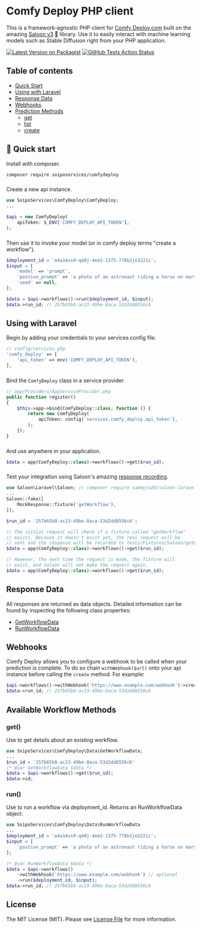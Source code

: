 # Comfy Deploy PHP client
This is a framework-agnostic PHP client for [Comfy Deploy.com](https://www.comfydeploy.com/) built on the amazing [Saloon v3](https://docs.saloon.dev/) 🤠 library. Use it to easily interact with machine learning models such as Stable Diffusion right from your PHP application.

[![Latest Version on Packagist](https://img.shields.io/packagist/v/soiposervices/comfydeploy.svg?style=flat-square)](https://packagist.org/packages/soiposervices/comfydeploy)
[![GitHub Tests Action Status](https://github.com/SoipoServices/comfydeploy/actions/workflows/tests.yml/badge.svg?branch=main)](https://github.com/SoipoServices/comfydeploy/actions/workflows/tests.yml)

## Table of contents
- [Quick Start](https://github.com/soiposervices/comfydeploy#-quick-start)
- [Using with Laravel](https://github.com/soiposervices/comfydeploy#using-with-laravel)
- [Response Data](https://github.com/soiposervices/comfydeploy#response-data)
- [Webhooks](https://github.com/soiposervices/comfydeploy#webhooks)
- [Prediction Methods](https://github.com/soiposervices/comfydeploy#available-prediction-methods)
    - [get](https://github.com/soiposervices/comfydeploy#get)
    - [list](https://github.com/soiposervices/comfydeploy#list)
    - [create](https://github.com/soiposervices/comfydeploy#create)

## 🚀 Quick start

Install with composer.

```bash
composer require soiposervices/comfydeploy
```
### 

Create a new api instance.
```php
use SoipoServices\ComfyDeploy\ComfyDeploy;
...

$api = new ComfyDeploy(
    apiToken: $_ENV['COMFY_DEPLOY_API_TOKEN'],
);
```
###

Then use it to invoke your model (or in comfy deploy terms "create a workflow").
```php
$deployment_id = 'e4a14vs9-q40j-4ee2-1375-778b2je3221c';
$input = [
    'model' => 'prompt',
    'postive_prompt' => 'a photo of an astronaut riding a horse on mars',
    'seed' => null,
];

$data = $api->workflows()->run($deployment_id, $input);
$data->run_id; // 257b65b8-ac23-49be-8aca-53d2dd8556c6
```

## Using with Laravel
Begin by adding your credentials to your services config file.
```php
// config/services.php
'comfy_deploy' => [
    'api_token' => env('COMFY_DEPLOY_API_TOKEN'),
],
```
###

Bind the `ComfyDeploy` class in a service provider.
```php
// app/Providers/AppServiceProvider.php
public function register()
{
    $this->app->bind(ComfyDeploy::class, function () {
        return new ComfyDeploy(
            apiToken: config('services.comfy_deploy.api_token'),
        );
    });
}
````
###

And use anywhere in your application.
```php
$data = app(ComfyDeploy::class)->workflows()->get($run_id);
```
###

Test your integration using Saloon's amazing [response recording](https://docs.saloon.dev/testing/recording-requests#fixture-path).
```php
use Saloon\Laravel\Saloon; // composer require sammyjo20/saloon-laravel "^2.0"
...
Saloon::fake([
    MockResponse::fixture('getWorkflow'),
]);

$run_id = '257b65b8-ac23-49be-8aca-53d2dd8556c6';

// The initial request will check if a fixture called "getWorkflow" 
// exists. Because it doesn't exist yet, the real request will be
// sent and the response will be recorded to tests/Fixtures/Saloon/getWorkflow.json.
$data = app(ComfyDeploy::class)->workflows()->get($run_id);

// However, the next time the request is made, the fixture will 
// exist, and Saloon will not make the request again.
$data = app(ComfyDeploy::class)->workflows()->get($run_id);
```

## Response Data
All responses are returned as data objects. Detailed information can be found by inspecting the following class properties:

* [GetWorkflowData](https://github.com/SoipoServices/comfydeploy/blob/main/src/Data/GetWorkflowData.php)
* [RunWorkflowData](https://github.com/SoipoServices/comfydeploy/blob/main/src/Data/RunWorkflowData.php)

## Webhooks
Comfy Deploy allows you to configure a webhook to be called when your prediction is complete. To do so chain `withWebhook($url)` onto your api instance before calling the `create` method. For example:

```php
$api->workflows()->withWebhook('https://www.example.com/webhook')->create($deployment_id, $input);
$data->run_id; // 257b65b8-ac23-49be-8aca-53d2dd8556c6
```

## Available Workflow Methods
### get()
Use to get details about an existing workflow.
```php
use SoipoServices\ComfyDeploy\Data\GetWorkflowData;
...
$run_id = '257b65b8-ac23-49be-8aca-53d2dd8556c6'
/* @var GetWorkflowData $data */
$data = $api->workflows()->get($run_id);
$data->id;
```

### run()
Use to run a workflow via deployment_id. Returns an RunWorkflowData object.
```php
use SoipoServices\ComfyDeploy\Data\RunWorkflowData
...
$deployment_id = 'e4a14vs9-q40j-4ee2-1375-778b2je3221c';
$input = [
    'postive_prompt' => 'a photo of an astronaut riding a horse on mars',
];

/* @var RunWorkflowData $data */
$data = $api->workflows()
    ->withWebhook('https://www.example.com/webhook') // optional
    ->run($deployment_id, $input);
$data->run_id; // 257b65b8-ac23-49be-8aca-53d2dd8556c6
```

## License

The MIT License (MIT). Please see [License File](LICENSE.md) for more information.
